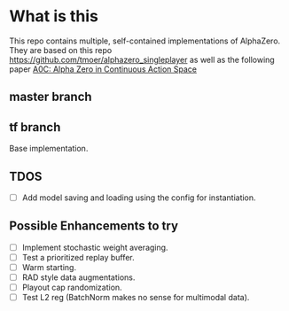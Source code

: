 # What is this
This repo contains multiple, self-contained implementations of AlphaZero. 
They are based on this repo https://github.com/tmoer/alphazero_singleplayer
as well as the following paper [A0C: Alpha Zero in Continuous Action Space](https://arxiv.org/pdf/1805.09613.pdf)

## master branch

## tf branch
Base implementation.  

## TDOS
- [ ] Add  model saving and loading using the config for instantiation.  


## Possible Enhancements to try
- [ ] Implement stochastic weight averaging.  
- [ ] Test a prioritized replay buffer.  
- [ ] Warm starting.  
- [ ] RAD style data augmentations.  
- [ ] Playout cap randomization.  
- [ ] Test L2 reg (BatchNorm makes no sense for multimodal data).  
